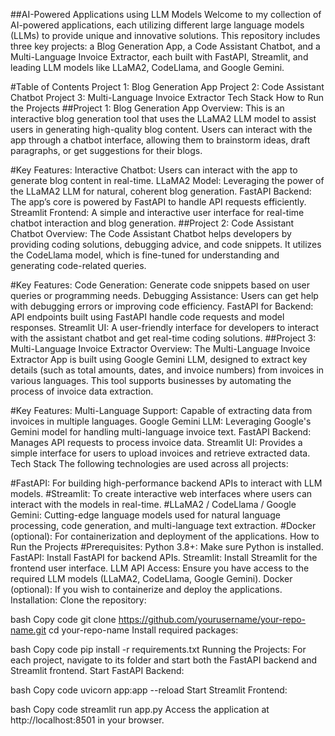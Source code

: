##AI-Powered Applications using LLM Models
Welcome to my collection of AI-powered applications, each utilizing different large language models (LLMs) to provide unique and innovative solutions. This repository includes three key projects: a Blog Generation App, a Code Assistant Chatbot, and a Multi-Language Invoice Extractor, each built with FastAPI, Streamlit, and leading LLM models like LLaMA2, CodeLlama, and Google Gemini.

#Table of Contents
Project 1: Blog Generation App
Project 2: Code Assistant Chatbot
Project 3: Multi-Language Invoice Extractor
Tech Stack
How to Run the Projects
##Project 1: Blog Generation App
Overview:
This is an interactive blog generation tool that uses the LLaMA2 LLM model to assist users in generating high-quality blog content. Users can interact with the app through a chatbot interface, allowing them to brainstorm ideas, draft paragraphs, or get suggestions for their blogs.

#Key Features:
Interactive Chatbot: Users can interact with the app to generate blog content in real-time.
LLaMA2 Model: Leveraging the power of the LLaMA2 LLM for natural, coherent blog generation.
FastAPI Backend: The app’s core is powered by FastAPI to handle API requests efficiently.
Streamlit Frontend: A simple and interactive user interface for real-time chatbot interaction and blog generation.
##Project 2: Code Assistant Chatbot
Overview:
The Code Assistant Chatbot helps developers by providing coding solutions, debugging advice, and code snippets. It utilizes the CodeLlama model, which is fine-tuned for understanding and generating code-related queries.

#Key Features:
Code Generation: Generate code snippets based on user queries or programming needs.
Debugging Assistance: Users can get help with debugging errors or improving code efficiency.
FastAPI for Backend: API endpoints built using FastAPI handle code requests and model responses.
Streamlit UI: A user-friendly interface for developers to interact with the assistant chatbot and get real-time coding solutions.
##Project 3: Multi-Language Invoice Extractor
Overview:
The Multi-Language Invoice Extractor App is built using Google Gemini LLM, designed to extract key details (such as total amounts, dates, and invoice numbers) from invoices in various languages. This tool supports businesses by automating the process of invoice data extraction.

#Key Features:
Multi-Language Support: Capable of extracting data from invoices in multiple languages.
Google Gemini LLM: Leveraging Google's Gemini model for handling multi-language invoice text.
FastAPI Backend: Manages API requests to process invoice data.
Streamlit UI: Provides a simple interface for users to upload invoices and retrieve extracted data.
Tech Stack
The following technologies are used across all projects:

#FastAPI: For building high-performance backend APIs to interact with LLM models.
#Streamlit: To create interactive web interfaces where users can interact with the models in real-time.
#LLaMA2 / CodeLlama / Google Gemini: Cutting-edge language models used for natural language processing, code generation, and multi-language text extraction.
#Docker (optional): For containerization and deployment of the applications.
How to Run the Projects
#Prerequisites:
Python 3.8+: Make sure Python is installed.
FastAPI: Install FastAPI for backend APIs.
Streamlit: Install Streamlit for the frontend user interface.
LLM API Access: Ensure you have access to the required LLM models (LLaMA2, CodeLlama, Google Gemini).
Docker (optional): If you wish to containerize and deploy the applications.
Installation:
Clone the repository:

bash
Copy code
git clone https://github.com/yourusername/your-repo-name.git
cd your-repo-name
Install required packages:

bash
Copy code
pip install -r requirements.txt
Running the Projects:
For each project, navigate to its folder and start both the FastAPI backend and Streamlit frontend.
Start FastAPI Backend:

bash
Copy code
uvicorn app:app --reload
Start Streamlit Frontend:

bash
Copy code
streamlit run app.py
Access the application at http://localhost:8501 in your browser.

